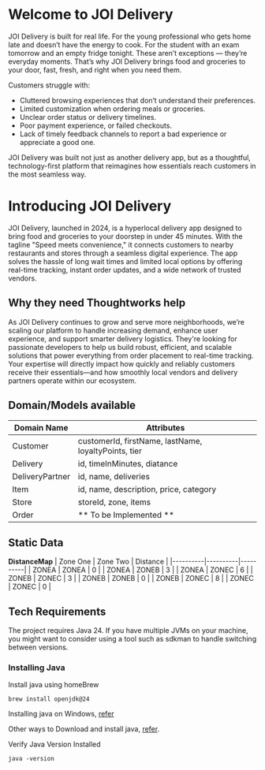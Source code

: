 # Welcome to JOI Delivery
JOI Delivery is built for real life. For the young professional who gets home late and doesn’t have the energy to cook. For the student with an exam tomorrow and an empty fridge tonight. These aren’t exceptions — they’re everyday moments. That’s why JOI Delivery brings food and groceries to your door, fast, fresh, and right when you need them.

Customers struggle with:

- Cluttered browsing experiences that don’t understand their preferences.
- Limited customization when ordering meals or groceries.
- Unclear order status or delivery timelines.
- Poor payment experience, or failed checkouts.
- Lack of timely feedback channels to report a bad experience or appreciate a good one.

JOI Delivery was built not just as another delivery app, but as a thoughtful, technology-first platform that reimagines how essentials reach customers in the most seamless way.

# Introducing JOI Delivery

JOI Delivery, launched in 2024, is a hyperlocal delivery app designed to bring food and groceries to your doorstep in under 45 minutes. With the tagline "Speed meets convenience," it connects customers to nearby restaurants and stores through a seamless digital experience. The app solves the hassle of long wait times and limited local options by offering real-time tracking, instant order updates, and a wide network of trusted vendors.

## Why they need Thoughtworks help
As JOI Delivery continues to grow and serve more neighborhoods, we’re scaling our platform to handle increasing demand, enhance user experience, and support smarter delivery logistics. They're looking for passionate developers to help us build robust, efficient, and scalable solutions that power everything from order placement to real-time tracking.
Your expertise will directly impact how quickly and reliably customers receive their essentials—and how smoothly local vendors and delivery partners operate within our ecosystem.

## Domain/Models available

| Domain Name     | Attributes                                           |
|-----------------|------------------------------------------------------|
| Customer        | customerId, firstName, lastName, loyaltyPoints, tier |
| Delivery        | id, timeInMinutes, diatance                          |
| DeliveryPartner | id, name, deliveries                                 |
| Item            | id, name, description, price, category               |
| Store           | storeId, zone, items                                 |
| Order           | ** To be Implemented **                              | 

## Static Data

**DistanceMap**
| Zone One | Zone Two | Distance | 
|----------|----------|----------|
| ZONEA    | ZONEA    | 0        |
| ZONEA    | ZONEB    | 3        |
| ZONEA    | ZONEC    | 6        |
| ZONEB    | ZONEC    | 3        |
| ZONEB    | ZONEB    | 0        |
| ZONEB    | ZONEC    | 8        |
| ZONEC    | ZONEC    | 0        |



## Tech Requirements
The project requires Java 24. If you have multiple JVMs on your machine, you might want to consider using a tool such as sdkman to handle switching between versions.

### Installing Java
Install java using homeBrew

```
brew install openjdk@24
```
Installing java on Windows, [refer](https://www.java.com/en/download/help/windows_manual_download.html#xd_co_f=NzA3YTZmNzAtOTEzMS00OWFiLTk2NjUtODg0NjNhMjRhMjkw~)

Other ways to Download and install java, [refer](https://www.oracle.com/in/java/technologies/downloads/#java24).

Verify Java Version Installed
```
java -version
```


